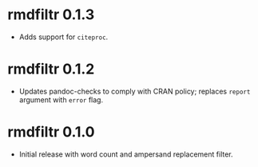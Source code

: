# rmdfiltr 0.1.3

* Adds support for `citeproc`.

# rmdfiltr 0.1.2

* Updates pandoc-checks to comply with CRAN policy; replaces `report` argument
  with `error` flag.

# rmdfiltr 0.1.0

* Initial release with word count and ampersand replacement filter.
